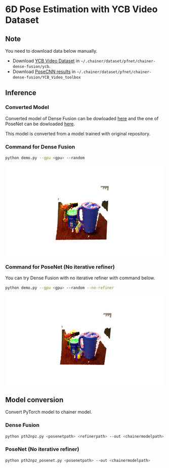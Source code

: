 # 6D Pose Estimation with YCB Video Dataset 

## Note

You need to download data below manually.
- Download [YCB Video Dataset](https://drive.google.com/uc?id=1if4VoEXNx9W3XCn0Y7Fp15B4GpcYbyYi) in `~/.chainer/dataset/pfnet/chainer-dense-fusion/ycb`.
- Download [PoseCNN results](https://github.com/yuxng/YCB_Video_toolbox/raw/master/results_PoseCNN_RSS2018.zip) in `~/.chainer/dataset/pfnet/chainer-dense-fusion/YCB_Video_toolbox`

## Inference

### Converted Model
Converted model of Dense Fusion can be dowloaded [here](https://github.com/knorth55/chainer-dense-fusion/releases/download/v0.0.1/dense_fusion_ycb_converted_2019_02_03.npz) and
the one of PoseNet can be dowloaded [here](https://github.com/knorth55/chainer-dense-fusion/releases/download/v0.0.0/posenet_ycb_converted_2019_02_01.npz).

This model is converted from a model trained with original repository.

### Command for Dense Fusion

```bash
python demo.py --gpu <gpu> --random
```
![Example](../../_static/example.png)


### Command for PoseNet (No iterative refiner)

You can try Dense Fusion with no iterative refiner with command below.

```bash
python demo.py --gpu <gpu> --random --no-refiner
```
![Example](../../_static/example_no_refine.png)


## Model conversion

Convert PyTorch model to chainer model.

### Dense Fusion

```bash
python pth2npz.py <posenetpath> <refinerpath> --out <chainermodelpath>
```

### PoseNet (No iterative refiner)

```bash
python pth2npz_posenet.py <posenetpath> --out <chainermodelpath>
```
